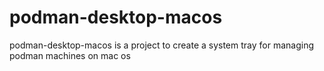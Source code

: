 # podman-desktop-macos

podman-desktop-macos is a project to create a system tray for managing podman
machines on mac os